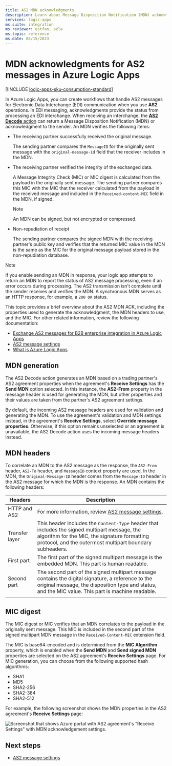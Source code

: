 ```yaml
---
title: AS2 MDN acknowledgments
description: Learn about Message Disposition Notification (MDN) acknowledgments for AS2 messages in Azure Logic Apps.
services: logic-apps
ms.suite: integration
ms.reviewer: estfan, azla
ms.topic: reference
ms.date: 08/15/2023
---
```


# MDN acknowledgments for AS2 messages in Azure Logic Apps

[!INCLUDE [logic-apps-sku-consumption-standard](~/reusable-content/ce-skilling/azure/includes/logic-apps-sku-consumption-standard.md)]

In Azure Logic Apps, you can create workflows that handle AS2 messages for Electronic Data Interchange (EDI) communication when you use **AS2** operations. In EDI messaging, acknowledgments provide the status from processing an EDI interchange. When receiving an interchange, the [**AS2 Decode** action](logic-apps-enterprise-integration-as2.md#decode) can return a Message Disposition Notification (MDN) or acknowledgment to the sender. An MDN verifies the following items:

* The receiving partner successfully received the original message.

  The sending partner compares the `MessageID` for the originally sent message with the `original-message-id` field that the receiver includes in the MDN.

* The receiving partner verified the integrity of the exchanged data.

  A Message Integrity Check (MIC) or MIC digest is calculated from the payload in the originally sent message. The sending partner compares this MIC with the MIC that the receiver calculated from the payload in the received message and included in the `Received-content-MIC` field in the MDN, if signed.

  > [!NOTE]
  > An MDN can be signed, but not encrypted or compressed.

* Non-repudiation of receipt

  The sending partner compares the signed MDN with the receiving partner's public key and verifies that the returned MIC value in the MDN is the same as the MIC for the original message payload stored in the non-repudiation database.

> [!NOTE]
> If you enable sending an MDN in response, your logic app attempts to return an MDN to report the status of AS2 message processing, 
> even if an error occurs during processing. The AS2 transmission isn't complete until the sender receives and verifies the MDN.
> A synchronous MDN serves as an HTTP response, for example, a `200 OK` status.

This topic provides a brief overview about the AS2 MDN ACK, including the properties used to generate the acknowledgment, the MDN headers to use, and the MIC. For other related information, review the following documentation:

* [Exchange AS2 messages for B2B enterprise integration in Azure Logic Apps](logic-apps-enterprise-integration-as2.md)
* [AS2 message settings](logic-apps-enterprise-integration-as2-message-settings.md)
* [What is Azure Logic Apps](logic-apps-overview.md)

## MDN generation

The AS2 Decode action generates an MDN based on a trading partner's AS2 agreement properties when the agreement's **Receive Settings** has the **Send MDN** option selected. In this instance, the **AS2-From** property in the message header is used for generating the MDN, but other properties and their values are taken from the partner's AS2 agreement settings.

By default, the incoming AS2 message headers are used for validation and generating the MDN. To use the agreement's validation and MDN settings instead, in the agreement's **Receive Settings**, select **Override message properties**. Otherwise, if this option remains unselected or an agreement is unavailable, the AS2 Decode action uses the incoming message headers instead.

## MDN headers

To correlate an MDN to the AS2 message as the response, the `AS2-From` header, `AS2-To` header, and `MessageID` context property are used. In the MDN, the `Original-Message-ID` header comes from the `Message-ID` header in the AS2 message for which the MDN is the response. An MDN contains the following headers:

| Headers | Description |
|---------|-------------|
| HTTP and AS2 | For more information, review [AS2 message settings](logic-apps-enterprise-integration-as2-message-settings.md).
| Transfer layer | This header includes the `Content-Type` header that includes the signed multipart message, the algorithm for the MIC, the signature formatting protocol, and the outermost multipart boundary subheaders. |
| First part | The first part of the signed multipart message is the embedded MDN. This part is human readable. |
| Second part | The second part of the signed multipart message contains the digital signature, a reference to the original message, the disposition type and status, and the MIC value. This part is machine readable. |
|||

## MIC digest

The MIC digest or MIC verifies that an MDN correlates to the payload in the originally sent message. This MIC is included in the second part of the signed multipart MDN message in the `Received-Content-MIC` extension field.

The MIC is base64-encoded and is determined from the **MIC Algorithm** property, which is enabled when the **Send MDN** and **Send signed MDN** properties are selected on the AS2 agreement's **Receive Settings** page. For MIC generation, you can choose from the following supported hash algorithms:

* SHA1
* MD5
* SHA2-256
* SHA2-384
* SHA2-512

For example, the following screenshot shows the MDN properties in the AS2 agreement's **Receive Settings** page:

![Screenshot that shows Azure portal with AS2 agreement's "Receive Settings" with MDN acknowledgement settings.](./media/logic-apps-enterprise-integration-as2-mdn-acknowledgment/mdn-ack-settings.png)

## Next steps

* [AS2 message settings](logic-apps-enterprise-integration-as2-message-settings.md)
